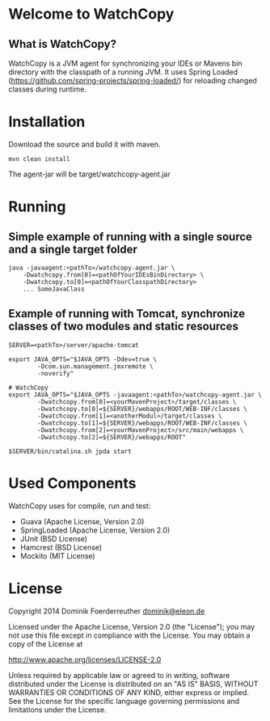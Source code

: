 # Welcome to WatchCopy

## What is WatchCopy?

WatchCopy is a JVM agent for synchronizing your IDEs or Mavens bin directory with the classpath of a running JVM. It uses 
Spring Loaded (https://github.com/spring-projects/spring-loaded/) for reloading changed classes during runtime. 

# Installation

Download the source and build it with maven.

    mvn clean install
    
The agent-jar will be target/watchcopy-agent.jar
    
# Running 

## Simple example of running with a single source and a single target folder

    java -javaagent:<pathTo>/watchcopy-agent.jar \
        -Dwatchcopy.from[0]=<pathOfYourIDEsBinDirectory> \
        -Dwatchcopy.to[0]=<pathOfYourClasspathDirectory>
        ... SomeJavaClass
        
## Example of running with Tomcat, synchronize classes of two modules and static resources

    SERVER=<pathTo>/server/apache-tomcat

	export JAVA_OPTS="$JAVA_OPTS -Ddev=true \
	        -Dcom.sun.management.jmxremote \
	        -noverify"

	# WatchCopy
	export JAVA_OPTS="$JAVA_OPTS -javaagent:<pathTo>/watchcopy-agent.jar \
	        -Dwatchcopy.from[0]=<yourMavenProject>/target/classes \
	        -Dwatchcopy.to[0]=${SERVER}/webapps/ROOT/WEB-INF/classes \
            -Dwatchcopy.from[1]=<anotherModul>/target/classes \
            -Dwatchcopy.to[1]=${SERVER}/webapps/ROOT/WEB-INF/classes \
            -Dwatchcopy.from[2]=<yourMavenProject>/src/main/webapps \
            -Dwatchcopy.to[2]=${SERVER}/webapps/ROOT"

	$SERVER/bin/catalina.sh jpda start


# Used Components

WatchCopy uses for compile, run and test: 

* Guava (Apache License, Version 2.0)
* SpringLoaded (Apache License, Version 2.0)
* JUnit (BSD License)
* Hamcrest (BSD License)
* Mockito (MIT License)
	           
# License

Copyright 2014 Dominik Foerderreuther <dominik@eleon.de>

Licensed under the Apache License, Version 2.0 (the "License");
you may not use this file except in compliance with the License.
You may obtain a copy of the License at

   http://www.apache.org/licenses/LICENSE-2.0

Unless required by applicable law or agreed to in writing, software
distributed under the License is distributed on an "AS IS" BASIS,
WITHOUT WARRANTIES OR CONDITIONS OF ANY KIND, either express or implied.
See the License for the specific language governing permissions and
limitations under the License.


	

